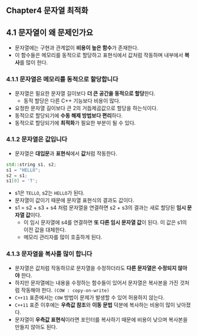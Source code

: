 ## Chapter4 문자열 최적화
## 4.1 문자열이 왜 문제인가요
- 문자열에는 구현과 관계없이 **비용이 높은 함수**가 존재한다.
- 이 함수들은 메모리를 동적으로 할당하고 표현식에서 값처럼 작동하며 내부에서 **복사**를 많이 한다.

### 4.1.1 문자열은 메모리를 동적으로 할당합니다
- 문자열은 필요한 문자열 길이보다 **더 큰 공간을 동적으로 할당**한다.
  - 동적 할당은 다른 C++ 기능보다 비용이 많다.
- 요청한 문자열 길이보다 큰 2의 거듭제곱값으로 할당을 하는식이다.
- 동적으로 할당되기에 **수동 해제 방법보다 편리**하다.
- 동적으로 할당되기에 **최적화**가 필요한 부분이 될 수 있다.

### 4.1.2 문자열은 값입니다
- 문자열은 **대입문**과 **표현식**에서 **값**처럼 작동한다.

```cpp
std::string s1, s2;
s1 = "HELLO";
s2 = s1;
s1[0] = 'T';
```
- s1은 `TELLO`, s2는 `HELLO`가 된다.
- 문자열이 값이기 때문에 문자열 표현식의 결과도 값이다.
- s1 = s2 + s3 + s4 처럼 문자열을 연결하면 s2 + s3의 결과는 새로 할당된 **임시 문자열 값**이다.
  - 이 임시 문자열에 s4를 연결하면 **또 다른 임시 문자열 값**이 된다. 이 값은 s1의 이전 값을 대체한다.
  - 메모리 관리자를 많이 호출하게 된다.

### 4.1.3 문자열을 복사를 많이 합니다
- 문자열은 값처럼 작동하므로 문자열을 수정하더라도 **다른 문자열은 수정되지 않아야** 한다.
- 하지만 문자열에는 내용을 수정하는 함수들이 있어서 문자열은 복사본을 가진 것처럼 작동해야 한다. `(COW : copy-on-write)`
- `C++11` 표준에서는 `COW` 방법이 문제가 발생할 수 있어 허용하지 않는다.
- `C++11` 표준 이후에는 **우측값 참조**와 **이동 문법** 덕분에 복사하는 비용이 많이 낮아졌다.
- 문자열이 **우측값 표현식**이라면 포인터를 복사하기 때문에 비용이 낮으며 복사본을 만들지 않아도 된다.